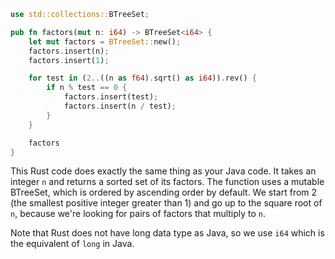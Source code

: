 ```rust
use std::collections::BTreeSet;

pub fn factors(mut n: i64) -> BTreeSet<i64> {
    let mut factors = BTreeSet::new();
    factors.insert(n);
    factors.insert(1);

    for test in (2..((n as f64).sqrt() as i64)).rev() {
        if n % test == 0 {
            factors.insert(test);
            factors.insert(n / test);
        }
    }

    factors
}
```
This Rust code does exactly the same thing as your Java code. It takes an integer `n` and returns a sorted set of its factors. The function uses a mutable BTreeSet, which is ordered by ascending order by default. We start from 2 (the smallest positive integer greater than 1) and go up to the square root of `n`, because we're looking for pairs of factors that multiply to `n`.

Note that Rust does not have long data type as Java, so we use `i64` which is the equivalent of `long` in Java.
